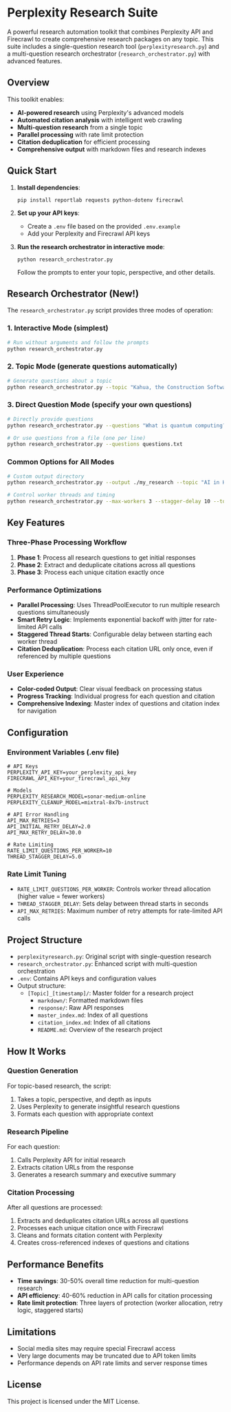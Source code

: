 # Perplexity Research Suite

A powerful research automation toolkit that combines Perplexity API and Firecrawl to create comprehensive research packages on any topic. This suite includes a single-question research tool (`perplexityresearch.py`) and a multi-question research orchestrator (`research_orchestrator.py`) with advanced features.

## Overview

This toolkit enables:

- **AI-powered research** using Perplexity's advanced models
- **Automated citation analysis** with intelligent web crawling
- **Multi-question research** from a single topic
- **Parallel processing** with rate limit protection
- **Citation deduplication** for efficient processing
- **Comprehensive output** with markdown files and research indexes

## Quick Start

1. **Install dependencies**:
   ```
   pip install reportlab requests python-dotenv firecrawl
   ```

2. **Set up your API keys**:
   - Create a `.env` file based on the provided `.env.example`
   - Add your Perplexity and Firecrawl API keys

3. **Run the research orchestrator in interactive mode**:
   ```
   python research_orchestrator.py
   ```
   Follow the prompts to enter your topic, perspective, and other details.

## Research Orchestrator (New!)

The `research_orchestrator.py` script provides three modes of operation:

### 1. Interactive Mode (simplest)
```bash
# Run without arguments and follow the prompts
python research_orchestrator.py
```

### 2. Topic Mode (generate questions automatically)
```bash
# Generate questions about a topic
python research_orchestrator.py --topic "Kahua, the Construction Software Management Company" --perspective "Chief Product Officer" --depth 5
```

### 3. Direct Question Mode (specify your own questions)
```bash
# Directly provide questions
python research_orchestrator.py --questions "What is quantum computing?" "How do quantum computers work?"

# Or use questions from a file (one per line)
python research_orchestrator.py --questions questions.txt
```

### Common Options for All Modes
```bash
# Custom output directory
python research_orchestrator.py --output ./my_research --topic "AI in Healthcare"

# Control worker threads and timing
python research_orchestrator.py --max-workers 3 --stagger-delay 10 --topic "Sustainable Energy"
```

## Key Features

### Three-Phase Processing Workflow
1. **Phase 1**: Process all research questions to get initial responses
2. **Phase 2**: Extract and deduplicate citations across all questions
3. **Phase 3**: Process each unique citation exactly once

### Performance Optimizations
- **Parallel Processing**: Uses ThreadPoolExecutor to run multiple research questions simultaneously
- **Smart Retry Logic**: Implements exponential backoff with jitter for rate-limited API calls
- **Staggered Thread Starts**: Configurable delay between starting each worker thread
- **Citation Deduplication**: Process each citation URL only once, even if referenced by multiple questions

### User Experience
- **Color-coded Output**: Clear visual feedback on processing status
- **Progress Tracking**: Individual progress for each question and citation
- **Comprehensive Indexing**: Master index of questions and citation index for navigation

## Configuration

### Environment Variables (.env file)
```
# API Keys
PERPLEXITY_API_KEY=your_perplexity_api_key
FIRECRAWL_API_KEY=your_firecrawl_api_key

# Models
PERPLEXITY_RESEARCH_MODEL=sonar-medium-online
PERPLEXITY_CLEANUP_MODEL=mixtral-8x7b-instruct

# API Error Handling
API_MAX_RETRIES=3
API_INITIAL_RETRY_DELAY=2.0
API_MAX_RETRY_DELAY=30.0

# Rate Limiting
RATE_LIMIT_QUESTIONS_PER_WORKER=10
THREAD_STAGGER_DELAY=5.0
```

### Rate Limit Tuning
- `RATE_LIMIT_QUESTIONS_PER_WORKER`: Controls worker thread allocation (higher value = fewer workers)
- `THREAD_STAGGER_DELAY`: Sets delay between thread starts in seconds
- `API_MAX_RETRIES`: Maximum number of retry attempts for rate-limited API calls

## Project Structure
- `perplexityresearch.py`: Original script with single-question research
- `research_orchestrator.py`: Enhanced script with multi-question orchestration
- `.env`: Contains API keys and configuration values
- Output structure:
  - `[Topic]_[timestamp]/`: Master folder for a research project
    - `markdown/`: Formatted markdown files
    - `response/`: Raw API responses
    - `master_index.md`: Index of all questions
    - `citation_index.md`: Index of all citations
    - `README.md`: Overview of the research project

## How It Works

### Question Generation
For topic-based research, the script:
1. Takes a topic, perspective, and depth as inputs
2. Uses Perplexity to generate insightful research questions
3. Formats each question with appropriate context

### Research Pipeline
For each question:
1. Calls Perplexity API for initial research
2. Extracts citation URLs from the response
3. Generates a research summary and executive summary

### Citation Processing
After all questions are processed:
1. Extracts and deduplicates citation URLs across all questions
2. Processes each unique citation once with Firecrawl
3. Cleans and formats citation content with Perplexity
4. Creates cross-referenced indexes of questions and citations

## Performance Benefits
- **Time savings**: 30-50% overall time reduction for multi-question research
- **API efficiency**: 40-60% reduction in API calls for citation processing
- **Rate limit protection**: Three layers of protection (worker allocation, retry logic, staggered starts)

## Limitations
- Social media sites may require special Firecrawl access
- Very large documents may be truncated due to API token limits
- Performance depends on API rate limits and server response times

## License
This project is licensed under the MIT License.